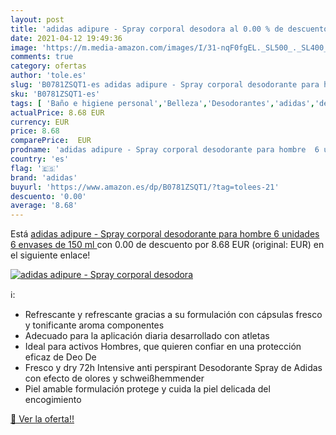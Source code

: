 ```yaml
---
layout: post
title: 'adidas adipure - Spray corporal desodora al 0.00 % de descuento'
date: 2021-04-12 19:49:36
image: 'https://m.media-amazon.com/images/I/31-nqF0fgEL._SL500_._SL400_.jpg'
comments: true
category: ofertas
author: 'tole.es'
slug: 'B0781ZSQT1-es adidas adipure - Spray corporal desodorante para hombre 6...'
sku: 'B0781ZSQT1-es'
tags: [ 'Baño e higiene personal','Belleza','Desodorantes','adidas','desodorante', ]
actualPrice: 8.68 EUR
currency: EUR
price: 8.68
comparePrice:  EUR
prodname: 'adidas adipure - Spray corporal desodorante para hombre  6 unidades  6 envases de 150 ml '
country: 'es'
flag: '🇪🇸'
brand: 'adidas'
buyurl: 'https://www.amazon.es/dp/B0781ZSQT1/?tag=tolees-21'
descuento: '0.00'
average: '8.68'
---
```


Está [adidas adipure - Spray corporal desodorante para hombre  6 unidades  6 envases de 150 ml ](https://www.amazon.es/dp/B0781ZSQT1/?tag=tolees-21) con 0.00 de descuento por 8.68 EUR (original:  EUR) en el siguiente enlace!

[![adidas adipure - Spray corporal desodora](https://m.media-amazon.com/images/I/31-nqF0fgEL._SL500_._SL400_.jpg)](https://www.amazon.es/dp/B0781ZSQT1/?tag=tolees-21)

ℹ️:

- Refrescante y refrescante gracias a su formulación con cápsulas fresco y tonificante aroma componentes
- Adecuado para la aplicación diaria desarrollado con atletas
- Ideal para activos Hombres, que quieren confiar en una protección eficaz de Deo De
- Fresco y dry 72h Intensive anti perspirant Desodorante Spray de Adidas con efecto de olores y schweißhemmender
- Piel amable formulación protege y cuida la piel delicada del encogimiento

[🛒 Ver la oferta!!](https://www.amazon.es/dp/B0781ZSQT1/?tag=tolees-21)
